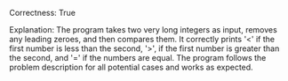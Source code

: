 Correctness: True

Explanation: The program takes two very long integers as input, removes any leading zeroes, and then compares them. It correctly prints '<' if the first number is less than the second, '>', if the first number is greater than the second, and '=' if the numbers are equal. The program follows the problem description for all potential cases and works as expected.